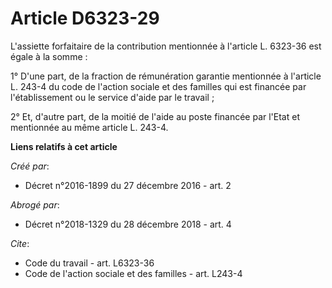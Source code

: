# Article D6323-29

L'assiette forfaitaire de la contribution mentionnée à l'article L. 6323-36 est égale à la somme : 

1° D'une part, de la fraction de rémunération garantie mentionnée à l'article L. 243-4 du code de l'action sociale et des
familles qui est financée par l'établissement ou le service d'aide par le travail ; 

2° Et, d'autre part, de la moitié de l'aide au poste financée par l'Etat et mentionnée au même article L. 243-4.

**Liens relatifs à cet article**

_Créé par_:

  - Décret n°2016-1899 du 27 décembre 2016 - art. 2

_Abrogé par_:

  - Décret n°2018-1329 du 28 décembre 2018 - art. 4

_Cite_:

  - Code du travail - art. L6323-36
  - Code de l'action sociale et des familles - art. L243-4
